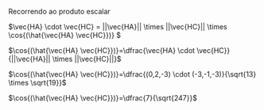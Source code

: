 Recorrendo ao produto escalar

$\vec{HA} \cdot \vec{HC} = ||\vec{HA}|| \times ||\vec{HC}|| \times \cos{(\hat{\vec{HA} \vec{HC}})} $

$\cos{(\hat{\vec{HA} \vec{HC}})}=\dfrac{\vec{HA} \cdot \vec{HC}}{||\vec{HA}|| \times ||\vec{HC}||}$

$\cos{(\hat{\vec{HA} \vec{HC}})}=\dfrac{(0,2,-3) \cdot (-3,-1,-3)}{\sqrt{13} \times \sqrt{19}}$


$\cos{(\hat{\vec{HA} \vec{HC}})}=\dfrac{7}{\sqrt{247}}$


